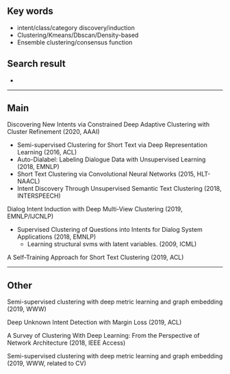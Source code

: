## Key words

- intent/class/category discovery/induction
- Clustering/Kmeans/Dbscan/Density-based
- Ensemble clustering/consensus function

## Search result

- 

---

## Main

Discovering New Intents via Constrained Deep Adaptive Clustering with Cluster Refinement (2020, AAAI)

- Semi-supervised Clustering for Short Text via Deep Representation Learning (2016, ACL)
- Auto-Dialabel: Labeling Dialogue Data with Unsupervised Learning (2018, EMNLP)
- Short Text Clustering via Convolutional Neural Networks (2015, HLT-NAACL)
- Intent Discovery Through Unsupervised Semantic Text Clustering (2018, INTERSPEECH)

Dialog Intent Induction with Deep Multi-View Clustering (2019, EMNLP/IJCNLP)

- Supervised Clustering of Questions into Intents for Dialog System Applications (2018, EMNLP)
  - Learning structural svms with latent variables. (2009, ICML)

A Self-Training Approach for Short Text Clustering (2019, ACL)



---

## Other

Semi-supervised clustering with deep metric learning and graph embedding (2019, WWW)

Deep Unknown Intent Detection with Margin Loss (2019, ACL)

A Survey of Clustering With Deep Learning: From the Perspective of Network Architecture (2018, IEEE Access)

Semi-supervised clustering with deep metric learning and graph embedding (2019, WWW, related to CV)